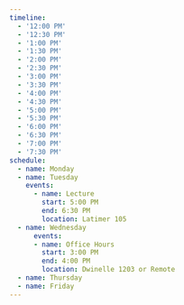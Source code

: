 ```yaml
---
timeline:
  - '12:00 PM'
  - '12:30 PM'
  - '1:00 PM'
  - '1:30 PM'
  - '2:00 PM'
  - '2:30 PM'
  - '3:00 PM'
  - '3:30 PM'
  - '4:00 PM'
  - '4:30 PM'
  - '5:00 PM'
  - '5:30 PM'
  - '6:00 PM'
  - '6:30 PM'
  - '7:00 PM'
  - '7:30 PM'
schedule:
  - name: Monday
  - name: Tuesday
    events:
      - name: Lecture
        start: 5:00 PM
        end: 6:30 PM
        location: Latimer 105
  - name: Wednesday
      events:
      - name: Office Hours
        start: 3:00 PM
        end: 4:00 PM
        location: Dwinelle 1203 or Remote
  - name: Thursday
  - name: Friday
---
```

